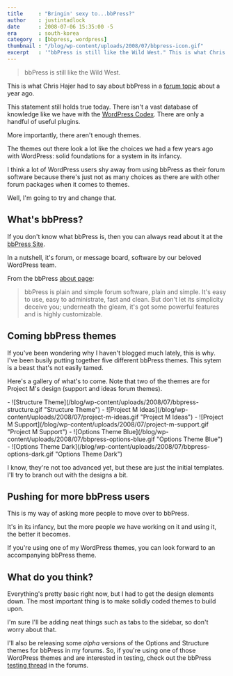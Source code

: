 ```yaml
---
title     : "Bringin' sexy to...bbPress?"
author    : justintadlock
date      : 2008-07-06 15:35:00 -5
era       : south-korea
category  : [bbpress, wordpress]
thumbnail : "/blog/wp-content/uploads/2008/07/bbpress-icon.gif"
excerpt   : '"bbPress is still like the Wild West." This is what Chris Hajer had to say about bbPress in a forum topic about a year ago.'
---
```


> bbPress is still like the Wild West.

This is what Chris Hajer had to say about bbPress in a <a href="http://bbpress.org/forums/topic/template-tags#post-4816" title="bbPress is like the Wild West"> forum topic</a> about a year ago.

This statement still holds true today.  There isn't a vast database of knowledge like we have with the <a href="http://codex.wordpress.org" title="WordPress Codex"> WordPress Codex</a>.  There are only a handful of useful plugins.

More importantly, there aren't enough themes.

The themes out there look a lot like the choices we had a few years ago with WordPress: solid foundations for a system in its infancy.

I think a lot of WordPress users shy away from using bbPress as their forum software because there's just not as many choices as there are with other forum packages when it comes to themes.

Well, I'm going to try and change that.

## What's bbPress?

If you don't know what bbPress is, then you can always read about it at the <a href="http://bbpress.org" title="bbPress"> bbPress Site</a>.

In a nutshell, it's forum, or message board, software by our beloved WordPress team.

From the bbPress <a href="http://bbpress.org/about" title="About bbPress"> about page</a>:

> bbPress is plain and simple forum software, plain and simple. It's easy to use, easy to administrate, fast and clean. But don't let its simplicity deceive you; underneath the gleam, it's got some powerful features and is highly customizable.

## Coming bbPress themes

If you've been wondering why I haven't blogged much lately, this is why.  I've been busily putting together five different bbPress themes.  This sytem is a beast that's not easily tamed.

Here's a gallery of what's to come.  Note that two of the themes are for Project M's design (support and ideas forum themes).

<div class="block-gallery columns-5 alignfull" markdown="1">
- ![Structure Theme](/blog/wp-content/uploads/2008/07/bbpress-structure.gif "Structure Theme")
- ![Project M Ideas](/blog/wp-content/uploads/2008/07/project-m-ideas.gif "Project M Ideas")
- ![Project M Support](/blog/wp-content/uploads/2008/07/project-m-support.gif "Project M Support")
- ![Options Theme Blue](/blog/wp-content/uploads/2008/07/bbpress-options-blue.gif "Options Theme Blue")
- ![Options Theme Dark](/blog/wp-content/uploads/2008/07/bbpress-options-dark.gif "Options Theme Dark")
</div>

I know, they're not too advanced yet, but these are just the initial templates.  I'll try to branch out with the designs a bit.

## Pushing for more bbPress users

This is my way of asking more people to move over to bbPress.

It's in its infancy, but the more people we have working on it and using it, the better it becomes.

If you're using one of my WordPress themes, you can look forward to an accompanying bbPress theme.

## What do you think?

Everything's pretty basic right now, but I had to get the design elements down.  The most important thing is to make solidly coded themes to build upon.

I'm sure I'll be adding neat things such as tabs to the sidebar, so don't worry about that.

I'll also be releasing some <em> alpha</em> versions of the Options and Structure themes for bbPress in my forums.  So, if you're using one of those WordPress themes and are interested in testing, check out the bbPress <a href="http://justintadlock.com/forums/topic.php?id=1111" title="bbPress alpha theme testing"> testing thread</a> in the forums.

